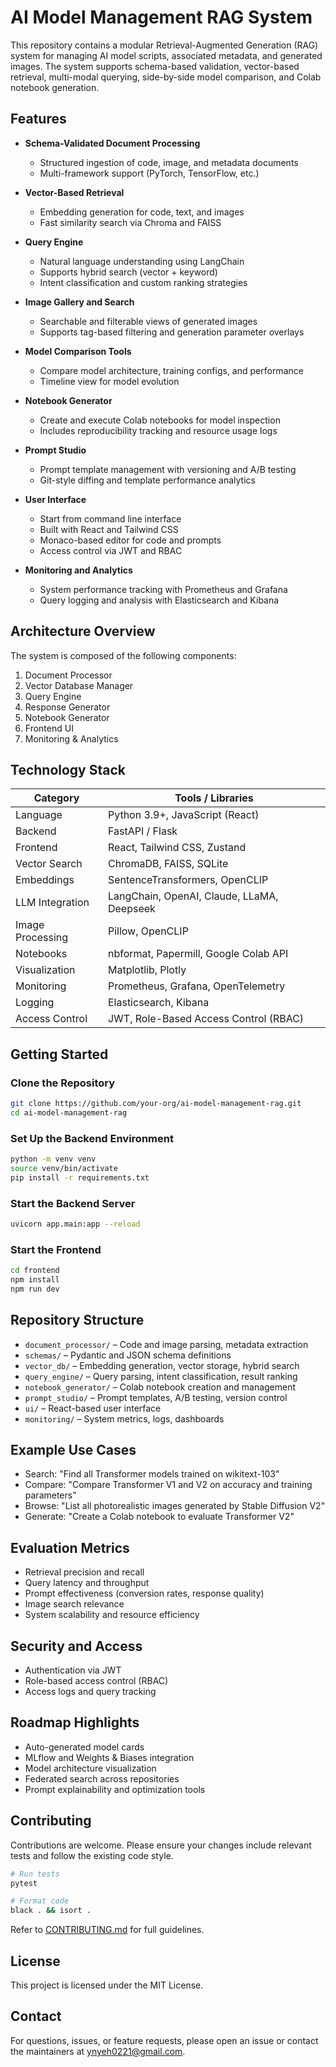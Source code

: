 # AI Model Management RAG System

This repository contains a modular Retrieval-Augmented Generation (RAG) system for managing AI model scripts, associated metadata, and generated images. The system supports schema-based validation, vector-based retrieval, multi-modal querying, side-by-side model comparison, and Colab notebook generation.

## Features

- **Schema-Validated Document Processing**
  - Structured ingestion of code, image, and metadata documents
  - Multi-framework support (PyTorch, TensorFlow, etc.)

- **Vector-Based Retrieval**
  - Embedding generation for code, text, and images
  - Fast similarity search via Chroma and FAISS

- **Query Engine**
  - Natural language understanding using LangChain
  - Supports hybrid search (vector + keyword)
  - Intent classification and custom ranking strategies

- **Image Gallery and Search**
  - Searchable and filterable views of generated images
  - Supports tag-based filtering and generation parameter overlays

- **Model Comparison Tools**
  - Compare model architecture, training configs, and performance
  - Timeline view for model evolution

- **Notebook Generator**
  - Create and execute Colab notebooks for model inspection
  - Includes reproducibility tracking and resource usage logs

- **Prompt Studio**
  - Prompt template management with versioning and A/B testing
  - Git-style diffing and template performance analytics

- **User Interface**
  - Start from command line interface 
  - Built with React and Tailwind CSS
  - Monaco-based editor for code and prompts
  - Access control via JWT and RBAC

- **Monitoring and Analytics**
  - System performance tracking with Prometheus and Grafana
  - Query logging and analysis with Elasticsearch and Kibana

## Architecture Overview

The system is composed of the following components:

1. Document Processor
2. Vector Database Manager
3. Query Engine
4. Response Generator
5. Notebook Generator
6. Frontend UI
7. Monitoring & Analytics

## Technology Stack

| Category          | Tools / Libraries |
|-------------------|------------------|
| Language          | Python 3.9+, JavaScript (React) |
| Backend           | FastAPI / Flask |
| Frontend          | React, Tailwind CSS, Zustand |
| Vector Search     | ChromaDB, FAISS, SQLite |
| Embeddings        | SentenceTransformers, OpenCLIP |
| LLM Integration   | LangChain, OpenAI, Claude, LLaMA, Deepseek |
| Image Processing  | Pillow, OpenCLIP |
| Notebooks         | nbformat, Papermill, Google Colab API |
| Visualization     | Matplotlib, Plotly |
| Monitoring        | Prometheus, Grafana, OpenTelemetry |
| Logging           | Elasticsearch, Kibana |
| Access Control    | JWT, Role-Based Access Control (RBAC) |

## Getting Started

### Clone the Repository

```bash
git clone https://github.com/your-org/ai-model-management-rag.git
cd ai-model-management-rag
```

### Set Up the Backend Environment

```bash
python -m venv venv
source venv/bin/activate
pip install -r requirements.txt
```

### Start the Backend Server

```bash
uvicorn app.main:app --reload
```

### Start the Frontend

```bash
cd frontend
npm install
npm run dev
```

## Repository Structure

- `document_processor/` – Code and image parsing, metadata extraction
- `schemas/` – Pydantic and JSON schema definitions
- `vector_db/` – Embedding generation, vector storage, hybrid search
- `query_engine/` – Query parsing, intent classification, result ranking
- `notebook_generator/` – Colab notebook creation and management
- `prompt_studio/` – Prompt templates, A/B testing, version control
- `ui/` – React-based user interface
- `monitoring/` – System metrics, logs, dashboards

## Example Use Cases

- Search: "Find all Transformer models trained on wikitext-103"
- Compare: "Compare Transformer V1 and V2 on accuracy and training parameters"
- Browse: "List all photorealistic images generated by Stable Diffusion V2"
- Generate: "Create a Colab notebook to evaluate Transformer V2"

## Evaluation Metrics

- Retrieval precision and recall
- Query latency and throughput
- Prompt effectiveness (conversion rates, response quality)
- Image search relevance
- System scalability and resource efficiency

## Security and Access

- Authentication via JWT
- Role-based access control (RBAC)
- Access logs and query tracking

## Roadmap Highlights

- Auto-generated model cards
- MLflow and Weights & Biases integration
- Model architecture visualization
- Federated search across repositories
- Prompt explainability and optimization tools

## Contributing

Contributions are welcome. Please ensure your changes include relevant tests and follow the existing code style.

```bash
# Run tests
pytest

# Format code
black . && isort .
```

Refer to [CONTRIBUTING.md](CONTRIBUTING.md) for full guidelines.

## License

This project is licensed under the MIT License.

## Contact

For questions, issues, or feature requests, please open an issue or contact the maintainers at [ynyeh0221@gmail.com](mailto:ynyeh0221@gmail.com).
```
